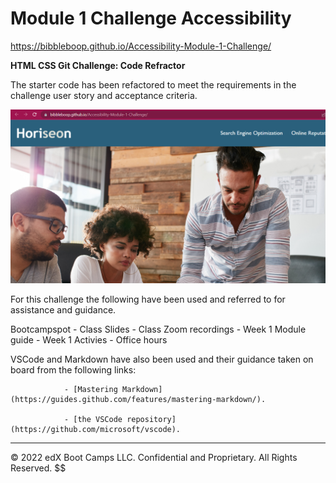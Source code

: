 # Module 1 Challenge Accessibility
https://bibbleboop.github.io/Accessibility-Module-1-Challenge/

**HTML CSS Git Challenge: Code Refractor**

The starter code has been refactored to meet the requirements in the challenge user story and acceptance criteria.

<img src="./assets/images/Accessibility.png">  

For this challenge the following have been used and referred to for assistance and guidance.

Bootcampspot - Class Slides - Class Zoom recordings - Week 1 Module guide - Week 1 Activies - Office hours

VSCode and Markdown have also been used and their guidance taken on board from the following links:

                - [Mastering Markdown](https://guides.github.com/features/mastering-markdown/).

                - [the VSCode repository](https://github.com/microsoft/vscode).

---

© 2022 edX Boot Camps LLC. Confidential and Proprietary. All Rights Reserved.
$$

